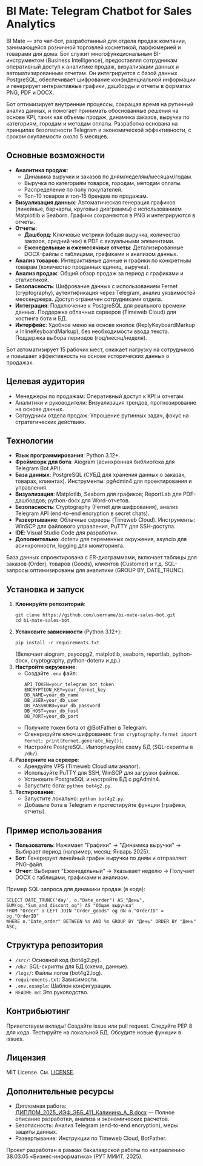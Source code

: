 <artifact artifact_id="442d081f-efca-4fe0-beeb-9b57310049da" artifact_version_id="5f8a2b4c-9d7e-4a1b-8c3f-2e5a6d7b8c9d" title="README.md" contenttype="text/markdown">
<h1>BI Mate: Telegram Chatbot for Sales Analytics</h1>
<p>BI Mate — это чат-бот, разработанный для отдела продаж компании, занимающейся розничной торговлей косметикой, парфюмерией и товарами для дома. Бот служит многофункциональным BI-инструментом (Business Intelligence), предоставляя сотрудникам оперативный доступ к аналитике продаж, визуализации данных и автоматизированным отчетам. Он интегрируется с базой данных PostgreSQL, обеспечивает шифрование конфиденциальной информации и генерирует интерактивные графики, дашборды и отчеты в форматах PNG, PDF и DOCX.</p>
<p>Бот оптимизирует внутренние процессы, сокращая время на рутинный анализ данных, и помогает принимать обоснованные решения на основе KPI, таких как объемы продаж, динамика заказов, выручка по категориям, городам и методам оплаты. Разработка основана на принципах безопасности Telegram и экономической эффективности, с сроком окупаемости около 5 месяцев.</p>
<h2>Основные возможности</h2>
<ul>
<li><strong>Аналитика продаж</strong>:
<ul>
<li>Динамика выручки и заказов по дням/неделям/месяцам/годам.</li>
<li>Выручка по категориям товаров, городам, методам оплаты.</li>
<li>Распределение по полу покупателей.</li>
<li>Топ-10 товаров и топ-15 брендов по продажам.</li>
</ul>
</li>
<li><strong>Визуализация данных</strong>: Автоматическая генерация графиков (линейные, барчарты, круговые диаграммы) с использованием Matplotlib и Seaborn. Графики сохраняются в PNG и интегрируются в отчеты.</li>
<li><strong>Отчеты</strong>:
<ul>
<li><strong>Дашборд</strong>: Ключевые метрики (общая выручка, количество заказов, средний чек) в PDF с визуальными элементами.</li>
<li><strong>Еженедельные и ежемесячные отчеты</strong>: Детализированные DOCX-файлы с таблицами, графиками и анализом данных.</li>
</ul>
</li>
<li><strong>Анализ товаров</strong>: Интерактивные данные и графики по конкретным товарам (количество проданных единиц, выручка).</li>
<li><strong>Анализ продаж</strong>: Общий обзор продаж за период с графиками и статистикой.</li>
<li><strong>Безопасность</strong>: Шифрование данных с использованием Fernet (cryptography), аутентификация через Telegram, анализ уязвимостей мессенджера. Доступ ограничен сотрудниками отдела.</li>
<li><strong>Интеграция</strong>: Подключение к PostgreSQL для реального времени данных. Поддержка облачных серверов (Timeweb Cloud) для хостинга бота и БД.</li>
<li><strong>Интерфейс</strong>: Удобное меню на основе кнопок (ReplyKeyboardMarkup и InlineKeyboardMarkup), без необходимости ввода текста. Поддержка выбора периодов (год/месяц/неделя).</li>
</ul>
<p>Бот автоматизирует 15 рабочих мест, снижает нагрузку на сотрудников и повышает эффективность на основе исторических данных о продажах.</p>
<h2>Целевая аудитория</h2>
<ul>
<li>Менеджеры по продажам: Оперативный доступ к KPI и отчетам.</li>
<li>Аналитики и руководители: Визуализация трендов, прогнозирование на основе данных.</li>
<li>Сотрудники отдела продаж: Упрощение рутинных задач, фокус на стратегических действиях.</li>
</ul>
<h2>Технологии</h2>
<ul>
<li><strong>Язык программирования</strong>: Python 3.12+.</li>
<li><strong>Фреймворк для бота</strong>: Aiogram (асинхронная библиотека для Telegram Bot API).</li>
<li><strong>База данных</strong>: PostgreSQL (СУБД для хранения данных о заказах, товарах, клиентах). Инструменты: pgAdmin4 для проектирования и управления.</li>
<li><strong>Визуализация</strong>: Matplotlib, Seaborn для графиков; ReportLab для PDF-дашбордов; python-docx для Word-отчетов.</li>
<li><strong>Безопасность</strong>: Cryptography (Fernet для шифрования), анализ Telegram API (end-to-end encryption в secret chats).</li>
<li><strong>Развертывание</strong>: Облачные серверы (Timeweb Cloud). Инструменты: WinSCP для файлового управления, PuTTY для SSH-доступа.</li>
<li><strong>IDE</strong>: Visual Studio Code для разработки.</li>
<li><strong>Дополнительно</strong>: dotenv для переменных окружения, asyncio для асинхронности, logging для мониторинга.</li>
</ul>
<p>База данных спроектирована с ER-диаграммами, включает таблицы для заказов (Order), товаров (Goods), клиентов (Customer) и т.д. SQL-запросы оптимизированы для аналитики (GROUP BY, DATE_TRUNC).</p>
<h2>Установка и запуск</h2>
<ol>
<li><strong>Клонируйте репозиторий</strong>:
<pre><code class="language-bash">git clone https://github.com/username/bi-mate-sales-bot.git
cd bi-mate-sales-bot
</code></pre>
</li>
<li><strong>Установите зависимости</strong> (Python 3.12+):
<pre><code class="language-bash">pip install -r requirements.txt
</code></pre>
(Включает aiogram, psycopg2, matplotlib, seaborn, reportlab, python-docx, cryptography, python-dotenv и др.)</li>
<li><strong>Настройте окружение</strong>:
<ul>
<li>Создайте <code>.env</code> файл:
<pre><code>API_TOKEN=your_telegram_bot_token
ENCRYPTION_KEY=your_fernet_key
DB_NAME=your_db_name
DB_USER=your_db_user
DB_PASSWORD=your_db_password
DB_HOST=your_db_host
DB_PORT=your_db_port
</code></pre>
</li>
<li>Получите токен бота от @BotFather в Telegram.</li>
<li>Сгенерируйте ключ шифрования: <code>from cryptography.fernet import Fernet; print(Fernet.generate_key())</code>.</li>
<li>Настройте PostgreSQL: Импортируйте схему БД (SQL-скрипты в <code>/db/</code>).</li>
</ul>
</li>
<li><strong>Разверните на сервере</strong>:
<ul>
<li>Арендуйте VPS (Timeweb Cloud или аналог).</li>
<li>Используйте PuTTY для SSH, WinSCP для загрузки файлов.</li>
<li>Установите PostgreSQL и настройте БД с pgAdmin4.</li>
<li>Запустите бота: <code>python bot4g2.py</code>.</li>
</ul>
</li>
<li><strong>Тестирование</strong>:
<ul>
<li>Запустите локально: <code>python bot4g2.py</code>.</li>
<li>Добавьте бота в Telegram и протестируйте функции (графики, отчеты).</li>
</ul>
</li>
</ol>
<h2>Пример использования</h2>
<ul>
<li><strong>Пользователь</strong>: Нажимает "Графики" → "Динамика выручки" → Выбирает период (например, месяц: Январь 2025).</li>
<li><strong>Бот</strong>: Генерирует линейный график выручки по дням и отправляет PNG-файл.</li>
<li><strong>Отчет</strong>: Выбирает "Еженедельный" → Указывает неделю → Получает DOCX с таблицами, графиками и анализом.</li>
</ul>
<p>Пример SQL-запроса для динамики продаж (в коде):</p>
<pre><code class="language-sql">SELECT DATE_TRUNC('day', o."Date_order") AS "День", SUM(og."Sum_and_discont_og") AS "Общая выручка"
FROM "Order" o LEFT JOIN "Order_goods" og ON o."OrderID" = og."OrderID"
WHERE o."Date_order" BETWEEN %s AND %s GROUP BY "День" ORDER BY "День" ASC;
</code></pre>
<h2>Структура репозитория</h2>
<ul>
<li><code>/src/</code>: Основной код (bot4g2.py).</li>
<li><code>/db/</code>: SQL-скрипты для БД (схема, данные).</li>
<li><code>/logs/</code>: Файлы логов (bot4g2.log).</li>
<li><code>requirements.txt</code>: Зависимости.</li>
<li><code>.env.example</code>: Шаблон конфигурации.</li>
<li><code>README.md</code>: Это руководство.</li>
</ul>
<h2>Контрибьютинг</h2>
<p>Приветствуем вклады! Создайте issue или pull request. Следуйте PEP 8 для кода. Тестируйте на локальной БД. Обсудите новые функции в issues.</p>
<h2>Лицензия</h2>
<p>MIT License. См. <a href="LICENSE">LICENSE</a>.</p>
<h2>Дополнительные ресурсы</h2>
<ul>
<li>Дипломная работа: <a href="path/to/diploma.docx">ДИПЛОМ_2025_ИЭФ_ЭББ_411_Калинина_А_В.docx</a> — Полное описание разработки, анализа и экономических расчетов.</li>
<li>Безопасность: Анализ Telegram (end-to-end encryption), меры защиты данных.</li>
<li>Развертывание: Инструкции по Timeweb Cloud, BotFather.</li>
</ul>
<p>Проект разработан в рамках бакалаврской работы по направлению 38.03.05 «Бизнес-информатика» (РУТ МИИТ, 2025).</p>
</artifact>
